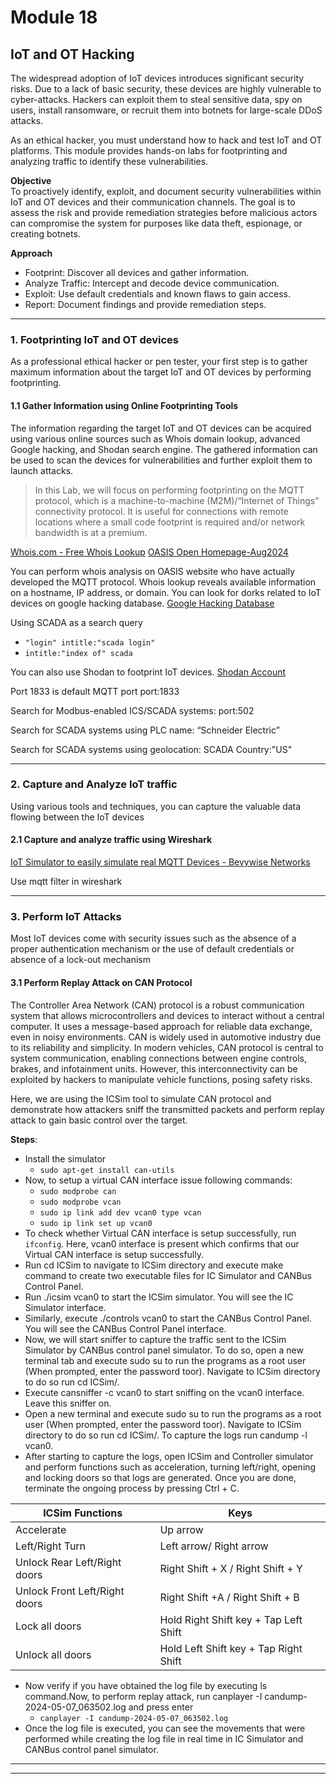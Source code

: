 # Module 18

## IoT and OT Hacking
The widespread adoption of IoT devices introduces significant security risks. Due to a lack of basic security, these devices are highly vulnerable to cyber-attacks. Hackers can exploit them to steal sensitive data, spy on users, install ransomware, or recruit them into botnets for large-scale DDoS attacks.

As an ethical hacker, you must understand how to hack and test IoT and OT platforms. This module provides hands-on labs for footprinting and analyzing traffic to identify these vulnerabilities.

**Objective**    
To proactively identify, exploit, and document security vulnerabilities within IoT and OT devices and their communication channels. The goal is to assess the risk and provide remediation strategies before malicious actors can compromise the system for purposes like data theft, espionage, or creating botnets.

**Approach**    
- Footprint: Discover all devices and gather information.
- Analyze Traffic: Intercept and decode device communication.
- Exploit: Use default credentials and known flaws to gain access.
- Report: Document findings and provide remediation steps.

---

### 1. Footprinting IoT and OT devices
As a professional ethical hacker or pen tester, your first step is to gather maximum information about the target IoT and OT devices by performing footprinting.

#### 1.1 Gather Information using Online Footprinting Tools
The information regarding the target IoT and OT devices can be acquired using various online sources such as Whois domain lookup, advanced Google hacking, and Shodan search engine. The gathered information can be used to scan the devices for vulnerabilities and further exploit them to launch attacks.

> In this Lab, we will focus on performing footprinting on the MQTT protocol, which is a machine-to-machine (M2M)/“Internet of Things” connectivity protocol. It is useful for connections with remote locations where a small code footprint is required and/or network bandwidth is at a premium.

[Whois.com - Free Whois Lookup](https://www.whois.com/whois)
[OASIS Open Homepage-Aug2024](https://www.oasis-open.org/)

You can perform whois analysis on OASIS website who have actually developed the MQTT protocol.
Whois lookup reveals available information on a hostname, IP address, or domain.
You can look for dorks related to IoT devices on google hacking database.
[Google Hacking Database](https://www.exploit-db.com/google-hacking-database)

Using SCADA as a search query
- `"login" intitle:"scada login"`
- `intitle:"index of" scada`

You can also use Shodan to footprint IoT devices.
[Shodan Account](https://account.shodan.io/login)

Port 1833 is default MQTT port
port:1833

Search for Modbus-enabled ICS/SCADA systems:
port:502

Search for SCADA systems using PLC name:
“Schneider Electric”

Search for SCADA systems using geolocation:
SCADA Country:"US"

---

### 2. Capture and Analyze IoT traffic
Using various tools and techniques, you can capture the valuable data flowing between the IoT devices

#### 2.1 Capture and analyze traffic using Wireshark
[IoT Simulator to easily simulate real MQTT Devices - Bevywise Networks](https://www.bevywise.com/iot-simulator/)

Use mqtt filter in wireshark

---

### 3. Perform IoT Attacks
Most IoT devices come with security issues such as the absence of a proper authentication mechanism or the use of default credentials or absence of a lock-out mechanism

#### 3.1 Perform Replay Attack on CAN Protocol
The Controller Area Network (CAN) protocol is a robust communication system that allows microcontrollers and devices to interact without a central computer. It uses a message-based approach for reliable data exchange, even in noisy environments. CAN is widely used in automotive industry due to its reliability and simplicity. In modern vehicles, CAN protocol is central to system communication, enabling connections between engine controls, brakes, and infotainment units. However, this interconnectivity can be exploited by hackers to manipulate vehicle functions, posing safety risks.

Here, we are using the ICSim tool to simulate CAN protocol and demonstrate how attackers sniff the transmitted packets and perform replay attack to gain basic control over the target.

**Steps**:
- Install the simulator
  - `sudo apt-get install can-utils`
- Now, to setup a virtual CAN interface issue following commands:
  - `sudo modprobe can`
  - `sudo modprobe vcan`
  - `sudo ip link add dev vcan0 type vcan`
  - `sudo ip link set up vcan0`
- To check whether Virtual CAN interface is setup successfully, run `ifconfig`. Here, vcan0 interface is present which confirms that our Virtual CAN interface is setup successfully.
- Run cd ICSim to navigate to ICSim directory and execute make command to create two executable files for IC Simulator and CANBus Control Panel.
- Run ./icsim vcan0 to start the ICSim simulator. You will see the IC Simulator interface.
- Similarly, execute ./controls vcan0 to start the CANBus Control Panel. You will see the CANBus Control Panel interface.
- Now, we will start sniffer to capture the traffic sent to the ICSim Simulator by CANBus control panel simulator. To do so, open a new terminal tab and execute sudo su to run the programs as a root user (When prompted, enter the password toor). Navigate to ICSim directory to do so run cd ICSim/.
- Execute cansniffer -c vcan0 to start sniffing on the vcan0 interface. Leave this sniffer on.
- Open a new terminal and execute sudo su to run the programs as a root user (When prompted, enter the password toor). Navigate to ICSim directory to do so run cd ICSim/. To capture the logs run candump -l vcan0.
- After starting to capture the logs, open ICSim and Controller simulator and perform functions such as acceleration, turning left/right, opening and locking doors so that logs are generated. Once you are done, terminate the ongoing process by pressing Ctrl + C.

| ICSim Functions               | Keys                                  |
| ----------------------------- | ------------------------------------- |
| Accelerate                    | Up arrow                              |
| Left/Right Turn               | Left arrow/ Right arrow               |
| Unlock Rear Left/Right doors  | Right Shift + X / Right Shift + Y     |
| Unlock Front Left/Right doors | Right Shift +A / Right Shift + B      |
| Lock all doors                | Hold Right Shift key + Tap Left Shift |
| Unlock all doors              | Hold Left Shift key + Tap Right Shift |

- Now verify if you have obtained the log file by executing ls command.Now, to perform replay attack, run canplayer -I candump-2024-05-07_063502.log and press enter
  - `canplayer -I candump-2024-05-07_063502.log`
- Once the log file is executed, you can see the movements that were performed while creating the log file in real time in IC Simulator and CANBus control panel simulator.

---
---
